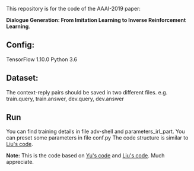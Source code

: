 This repository is for the code of the AAAI-2019 paper: 


**Dialogue Generation: From Imitation Learning to Inverse Reinforcement Learning**.

## Config:

TensorFlow 1.10.0  Python 3.6

## Dataset:
The context-reply pairs should be saved in two different files. e.g. train.query, train.answer, dev.query, dev.answer

## Run
You can find training details in file adv-shell and parameters_irl_part.
You can preset some parameters in file conf.py
The code structure is similar to [Liu's code](https://github.com/liuyuemaicha/Adversarial-Learning-for-Neural-Dialogue-Generation-in-Tensorflow). 




**Note:** This is the code based on [Yu's code](https://github.com/LantaoYu/SeqGAN/blob/master/README.md) and [Liu's code](https://github.com/liuyuemaicha/Adversarial-Learning-for-Neural-Dialogue-Generation-in-Tensorflow). Much appreciate.

